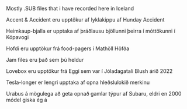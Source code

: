 Mostly .SUB files that i have recorded here in Iceland

Accent & Accident eru upptökur af lyklakippu af Hunday Accident


Heimkaup-bjalla er upptaka af þráðlausu bjöllunni þeirra í móttökunni í Kópavogi


Hofdi eru upptökur frá food-pagers í Mathöll Höfða


Jam files eru það sem þú heldur


Lovebox eru upptökur frá Eggi sem var í Jóladagatali Blush árið 2022


Tesla-longer er lengri upptaka af opna hleðslulokið merkinu


Urabus á mögulega að geta opnað gamlar týpur af Subaru, eldri en 2000 módel giska ég á


